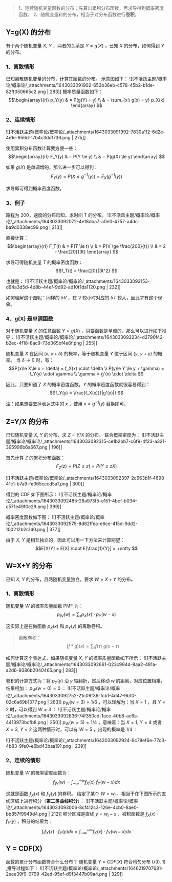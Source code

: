 > 1、连续随机变量函数的分布：先算出累积分布函数，再求导得到概率密度函数。
> 2、随机变量和的分布，相当于对分布函数进行**卷积**。



## Y=g(X) 的分布
有个两个随机变量 $X,\ Y$ ，两者的关系是 $Y = g(X)$ ，已知 $X$  的分布，如何得到 $Y$  的分布。

### 1、离散情形
已知离散随机变量的分布，计算其函数的分布。
示意图如下：
![[不活跃主题/概率论/概率论/_attachments/1643033091902-653b36eb-c578-45b2-b1de-82ff050665c2.png | 283]]
概率质量函数如下：
$$\begin{array}{rl}
	p_Y(y) & = P(g(Y) = y) \\
	       & = \sum_{x:\ g(x) = y} p_X(x)
\end{array}
$$

### 2、连续情形
![[不活跃主题/概率论/概率论/_attachments/1643033091992-7830a1f2-6d2e-4e1e-956d-17b4c3ddf736.png | 275]]

使用累积分布函数计算要方便一些：
$$\begin{array}{rl}
	F_Y(y) & = P(Y \le y) \\
	       & = P(g(X) \le y)
\end{array}
$$

如果 $g(X)$  是单调增的，那么进一步可以得到：
$$F_Y(y) = P(X \le g^{-1}(y)) = F_X(g^{-1}(y))$$

求导即可得到概率密度函数。


### 3、例子
路程为 200，速度的分布已知，求时间 T 的分布。
![[不活跃主题/概率论/概率论/_attachments/1643033092072-4e18dba7-a0e0-4757-a4dc-ba9d0338ec99.png | 213]]

直接计算：
$$\begin{array}{rl}
	F_T(t) & = P(T \le t) \\
	       & = P(V \ge \frac{200}{t}) \\ 
	       & = 2 - \frac{20}{3t}
\end{array}
$$

求导可得随机变量 $T$  的概率密度函数：
$$f_T(t) = \frac{20}{3t^2}
$$

也就是：
![[不活跃主题/概率论/概率论/_attachments/1643033092153-d64a3d5d-4d8b-44ef-9d92-ad10f1da1120.png | 232]]

如何理解这个图呢：同样的 $\delta V$ ，在 $V$  较小时对应的 $\delta T$  较大，因此才有这个现象。


### 4、g(X) 是单调函数
对于随机变量 $X$  的任意函数 $Y=g(X)$ ，只要函数是单调的，那么可以进行如下推导：
![[不活跃主题/概率论/概率论/_attachments/1643033092234-d2790f42-b2ec-4f18-8ac9-73d065bf4e6f.png | 255]]

随机变量 $X$  在区间 $(x,\ x+\delta)$  的概率，等于随机变量 $Y$  位于区间 $(y,\ y+\gamma)$  的概率。
当 $\delta\to 0$  时，有：
$$P(x\le X\le x + \delta) = f_X(x) \cdot \delta \\ 
P(y\le Y \le y + \gamma) = f_Y(y) \cdot \gamma \\ 
\gamma = g'(x) \cdot \delta
$$

因此，只要知道了 $X$  的概率密度函数，$Y$  的概率密度函数就很容易得到：
$$f_Y(y) = \frac{f_X(x)}{|g'(x)|}
$$

注：如果想要去掉表达式中的 $x$ ，使用 $x=g^{-1}(y)$  替换即可。


## Z=Y/X 的分布
已知随机变量 $X,\ Y$  的分布，求 $Z=Y/X$  的分布。
联合概率密度为：
![[不活跃主题/概率论/概率论/_attachments/1643033092315-ce1b2bb7-c6f9-4f23-a321-395996b6a667.png | 196]]

首先计算 $Z$  的累积分布函数：
$$F_Z(z) = P(Z \le z) = P(Y \le z X)
$$

![[不活跃主题/概率论/概率论/_attachments/1643033092397-2c663b1f-4698-41c1-b7a9-fe065cccd5a1.png | 300]]

得到的 CDF 如下图所示：
![[不活跃主题/概率论/概率论/_attachments/1643033092485-28a973f5-e151-4bcf-b034-c571e49f0e29.png | 399]]

概率密度函数如下图：
![[不活跃主题/概率论/概率论/_attachments/1643033092575-8d82ffea-e6ce-415d-9dd2-100212b2c140.png | 377]]

由于 $X,\ Y$  是相互独立的，因此可以用一下方法来计算期望：
$$E[X/Y] = E[X] \cdot E[\frac{1}{Y}] = +\infty
$$


## W=X+Y 的分布
已知 $X,\ Y$  的分布，且两随机变量独立，要求 $W = X+Y$  的分布。


### 1、离散情形
随机变量 $W$  的概率质量函数 PMF 为：
$$p_W(w) = \sum_x p_X(x) \cdot p_Y(w-x)
$$

这实际上是在做函数 $p_X(x)$  和 $p_Y(y)$  的离散卷积。
> 离散卷积：
> $$(f * g)(x) = \sum_{\tau}f(\tau) \ g(x - \tau)$$


如何计算这个表达式，如果随机变量 $X,\ Y$  的概率质量函数如下所示：
![[不活跃主题/概率论/概率论/_attachments/1643033092661-023c994d-8aa2-481a-a2d6-9386b2040465.png | 283]]

卷积的计算方式为：将 $p_Y(y)$  沿 $y$  轴翻折，然后移动 $w$  的距离，对应位置相乘，结果相加：
$p_W(w=0) = 0$ ：
![[不活跃主题/概率论/概率论/_attachments/1643033092752-21c09f39-fcb1-4d47-9b10-02c6a69b1377.png | 263]]
$p_W(w=3) = 1/6$ ，可以理解为：当 $X=1$ ，且 $Y=2$  时，可以得到 $W=3$ ：
![[不活跃主题/概率论/概率论/_attachments/1643033092836-74f350cd-1ace-40b8-ac6a-4413973bcfb8.png | 250]]
$p_W(w=5) = 1/4$ ，意味着：当 $X=1,\ Y=4$  或者 $X=3,\ Y=2$  这两种情形时，可以有 $W = 5$ ，出现的概率是 $1/4$ ：

![[不活跃主题/概率论/概率论/_attachments/1643033092924-9c78ef6e-77c3-4b83-9fe0-e6bd43baa191.png | 239]]



### 2、连续的情形
随机变量 $W$  的概率密度函数为：
$$f_W(w) = \int_{-\infty}^{+\infty} f_X(x)\ f_Y(w-x) dx
$$

这就是函数 $f_X(x)$  和 $f_Y(y)$  的卷积。
给定了某个 $W=w_i$ ，相当于在下图所示的直线区域上进行积分（**第二类曲线积分**）：
![[不活跃主题/概率论/概率论/_attachments/1643033093006-8cf412c3-126e-4cb0-8ae0-bb857f9949d4.png | 212]]
积分区域是直线 $y = w_i - x$ ，被积函数是 $f_X(x) \cdot f_Y(y)$ ，积分的结果为：
$$\int_{l}f_X(x) \cdot f_Y(y) dx = \int_{-\infty}^{+\infty}f_X(x) \cdot f_Y(w_i - x) dx
$$

### 

## Y = CDF(X)
函数的累计分布函数符合什么分布？
随机变量 $Y = CDF(X)$  符合均匀分布 $U(0,\ 1)$ ,推导过程如下：
![[不活跃主题/概率论/概率论/_attachments/1646219707681-2eee39f9-0799-42ed-95ef-d9f3447b09a4.png | 329]]
